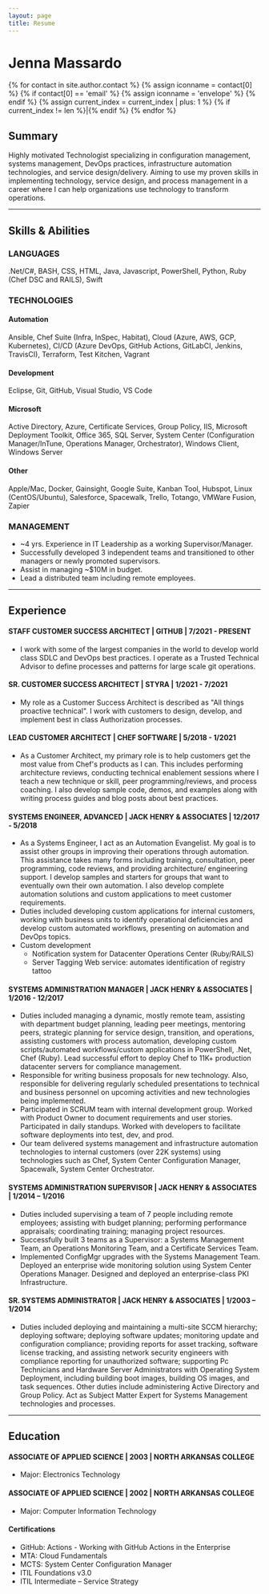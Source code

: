 ```yaml
---
layout: page
title: Resume
---
```


# Jenna Massardo

<p>
    {% for contact in site.author.contact %}
    {% assign iconname = contact[0] %}
    {% if contact[0] == 'email' %}
    {% assign iconname = 'envelope' %}
    {% endif %}
    <a href="{{ contact[1] }}">
        <i class="fa fa-{{ iconname }}" aria-hidden="true"></i>
    </a>
    {% assign current_index = current_index | plus: 1 %}
    {% if current_index != len %}|{% endif %}
    {% endfor %}
</p>

## Summary

Highly motivated Technologist specializing in configuration management, systems management, DevOps practices, infrastructure automation technologies, and service design/delivery. Aiming to use my proven skills in implementing technology, service design, and process management in a career where I can help organizations use technology to transform operations.

---

## Skills & Abilities

### LANGUAGES

.Net/C#, BASH, CSS, HTML, Java, Javascript, PowerShell, Python, Ruby (Chef DSC and RAILS), Swift

### TECHNOLOGIES

#### Automation

Ansible, Chef Suite (Infra, InSpec, Habitat), Cloud (Azure, AWS, GCP, Kubernetes), CI/CD (Azure DevOps, GitHub Actions, GitLabCI, Jenkins, TravisCI), Terraform, Test Kitchen, Vagrant

#### Development

Eclipse, Git, GitHub, Visual Studio, VS Code

#### Microsoft

Active Directory, Azure, Certificate Services, Group Policy, IIS, Microsoft Deployment Toolkit, Office 365, SQL Server, System Center (Configuration Manager/InTune, Operations Manager, Orchestrator), Windows Client, Windows Server

#### Other

Apple/Mac, Docker, Gainsight, Google Suite, Kanban Tool, Hubspot, Linux (CentOS/Ubuntu), Salesforce, Spacewalk, Trello, Totango, VMWare Fusion, Zapier

### MANAGEMENT

* ~4 yrs. Experience in IT Leadership as a working Supervisor/Manager.
* Successfully developed 3 independent teams and transitioned to other managers or newly promoted supervisors.
* Assist in managing ~$10M in budget.
* Lead a distributed team including remote employees.

---

## Experience

#### STAFF CUSTOMER SUCCESS ARCHITECT | GITHUB | 7/2021 - PRESENT

* I work with some of the largest companies in the world to develop world class SDLC and DevOps best practices. I operate as a Trusted Technical Advisor to define processes and patterns for large scale git operations.

#### SR. CUSTOMER SUCCESS ARCHITECT | STYRA | 1/2021 - 7/2021

* My role as a Customer Success Architect is described as "All things proactive technical". I work with customers to design, develop, and implement best in class Authorization processes.

#### LEAD CUSTOMER ARCHITECT | CHEF SOFTWARE | 5/2018 - 1/2021

* As a Customer Architect, my primary role is to help customers get the most value from Chef's products as I can. This includes performing architecture reviews, conducting technical enablement sessions where I teach a new technique or skill, peer programming/reviews, and process coaching. I also develop sample code, demos, and examples along with writing process guides and blog posts about best practices.

#### SYSTEMS ENGINEER, ADVANCED | JACK HENRY & ASSOCIATES | 12/2017 - 5/2018

* As a Systems Engineer, I act as an Automation Evangelist. My goal is to assist other groups in improving their operations through automation. This assistance takes many forms including training, consultation, peer programming, code reviews, and providing architecture/ engineering support. I develop samples and starters for groups that want to eventually own their own automation. I also develop complete automation solutions and custom applications to meet customer requirements.
* Duties included developing custom applications for internal customers, working with business units to identify operational deficiencies and develop custom automated workflows, presenting on automation and DevOps topics.
* Custom development
  * Notification system for Datacenter Operations Center (Ruby/RAILS)
  * Server Tagging Web service: automates identification of registry tattoo

#### SYSTEMS ADMINISTRATION MANAGER | JACK HENRY & ASSOCIATES | 1/2016 - 12/2017

* Duties included managing a dynamic, mostly remote team, assisting with department budget planning, leading peer meetings, mentoring peers, strategic planning for service design, transition, and operations, assisting customers with process automation, developing custom scripts/automated workflows/custom applications in PowerShell, .Net, Chef (Ruby). Lead successful effort to deploy Chef to 11K+ production datacenter servers for compliance management.
* Responsible for writing business proposals for new technology. Also, responsible for delivering regularly scheduled presentations to technical and business personnel on upcoming activities and new technologies being implemented.
* Participated in SCRUM team with internal development group. Worked with Product Owner to document requirements and user stories. Participated in daily standups. Worked with developers to facilitate software deployments into test, dev, and prod.
* Our team delivered systems management and infrastructure automation technologies to internal customers (over 22K systems) using technologies such as Chef, System Center Configuration Manager, Spacewalk, System Center Orchestrator.

#### SYSTEMS ADMINISTRATION SUPERVISOR | JACK HENRY & ASSOCIATES | 1/2014 – 1/2016

* Duties included supervising a team of 7 people including remote employees; assisting with budget planning; performing performance appraisals; coordinating training; managing project resources.
* Successfully built 3 teams as a Supervisor: a Systems Management Team, an Operations Monitoring Team, and a Certificate Services Team.
* Implemented ConfigMgr upgrades with the Systems Management Team. Deployed an enterprise wide monitoring solution using System Center Operations Manager. Designed and deployed an enterprise-class PKI Infrastructure.

#### SR. SYSTEMS ADMINISTRATOR | JACK HENRY & ASSOCIATES | 1/2003 – 1/2014

* Duties included deploying and maintaining a multi-site SCCM hierarchy; deploying software; deploying software updates; monitoring update and configuration compliance; providing reports for asset tracking, software license tracking, and assisting network security engineers with compliance reporting for unauthorized software; supporting Pc Technicians and Hardware Server Administrators with Operating System Deployment, including building boot images, building OS images, and task sequences. Other duties include administering Active Directory and Group Policy. Act as Subject Matter Expert for Systems Management technologies and processes.

---

## Education

#### ASSOCIATE OF APPLIED SCIENCE | 2003 | NORTH ARKANSAS COLLEGE

* Major: Electronics Technology

#### ASSOCIATE OF APPLIED SCIENCE | 2002 | NORTH ARKANSAS COLLEGE

* Major: Computer Information Technology

#### Certifications

* GitHub: Actions - Working with GitHub Actions in the Enterprise
* MTA: Cloud Fundamentals
* MCTS: System Center Configuration Manager
* ITIL Foundations v3.0
* ITIL Intermediate – Service Strategy
